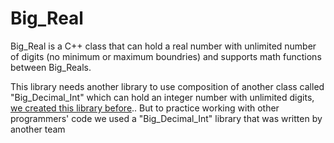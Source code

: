 # Big_Real
 
Big_Real is a C++ class that can hold a real number with unlimited number of digits (no minimum or maximum boundries) and supports math functions between Big_Reals.

This library needs another library to use composition of another class called "Big_Decimal_Int" which can hold an integer number with unlimited digits, [we created this library before](https://github.com/osama392maher/Big_Int_Assignment)..
But to practice working with other programmers' code we used a "Big_Decimal_Int" library that was written by another team 

